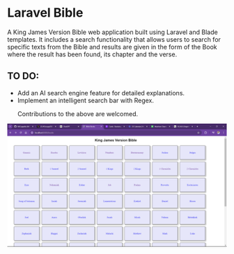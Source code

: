 # Laravel Bible

<p>
  A King James Version Bible web application built using Laravel and Blade templates. It includes a search functionality that allows users to search for specific texts from the Bible and results are given in the form of the Book where the result has been found, its chapter and the verse. 
</p>
<p>
    <h2>TO DO:</h2>
    <ul>
        <li>
            Add an AI search engine feature for detailed explanations.
        </li>
        <li>
            Implement an intelligent search bar with Regex.
        </li>
        <p>
            Contributions  to the above are welcomed.
        </p>
    </ul>
</p>


<img src="./screenshots/homepage.png">
